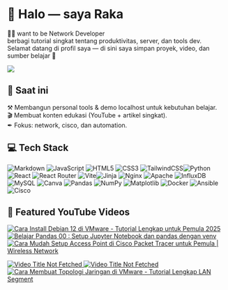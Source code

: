# 👋 Halo — saya Raka

👨‍💻 want to be Network Developer <br/>
berbagi tutorial singkat tentang produktivitas, server, dan tools dev.  <br/>
Selamat datang di profil saya — di sini saya simpan proyek, video, dan sumber belajar 🙌 <br/>

![](https://nirzak-streak-stats.vercel.app/?user=rakaMain&theme=dark&hide_border=false)<br/>

## 🔭 Saat ini

⚒ Membangun personal tools & demo localhost untuk kebutuhan belajar. <br/>
🎬 Membuat konten edukasi (YouTube + artikel singkat). <br/>
✒ Fokus: network, cisco, dan automation. <br/>
    
## 💻 Tech Stack

![Markdown](https://img.shields.io/badge/markdown-%23000000.svg?style=for-the-badge&logo=markdown&logoColor=white) ![JavaScript](https://img.shields.io/badge/javascript-%23323330.svg?style=for-the-badge&logo=javascript&logoColor=%23F7DF1E) ![HTML5](https://img.shields.io/badge/html5-%23E34F26.svg?style=for-the-badge&logo=html5&logoColor=white) ![CSS3](https://img.shields.io/badge/css3-%231572B6.svg?style=for-the-badge&logo=css3&logoColor=white) ![TailwindCSS](https://img.shields.io/badge/tailwindcss-%2338B2AC.svg?style=for-the-badge&logo=tailwind-css&logoColor=white)![Python](https://img.shields.io/badge/python-3670A0?style=for-the-badge&logo=python&logoColor=ffdd54)  ![React](https://img.shields.io/badge/react-%2320232a.svg?style=for-the-badge&logo=react&logoColor=%2361DAFB) ![React Router](https://img.shields.io/badge/React_Router-CA4245?style=for-the-badge&logo=react-router&logoColor=white) ![Vite](https://img.shields.io/badge/vite-%23646CFF.svg?style=for-the-badge&logo=vite&logoColor=white)![Jinja](https://img.shields.io/badge/jinja-white.svg?style=for-the-badge&logo=jinja&logoColor=black) ![Nginx](https://img.shields.io/badge/nginx-%23009639.svg?style=for-the-badge&logo=nginx&logoColor=white) ![Apache](https://img.shields.io/badge/apache-%23D42029.svg?style=for-the-badge&logo=apache&logoColor=white) ![InfluxDB](https://img.shields.io/badge/InfluxDB-22ADF6?style=for-the-badge&logo=InfluxDB&logoColor=white) ![MySQL](https://img.shields.io/badge/mysql-4479A1.svg?style=for-the-badge&logo=mysql&logoColor=white) ![Canva](https://img.shields.io/badge/Canva-%2300C4CC.svg?style=for-the-badge&logo=Canva&logoColor=white) ![Pandas](https://img.shields.io/badge/pandas-%23150458.svg?style=for-the-badge&logo=pandas&logoColor=white) ![NumPy](https://img.shields.io/badge/numpy-%23013243.svg?style=for-the-badge&logo=numpy&logoColor=white) ![Matplotlib](https://img.shields.io/badge/Matplotlib-%23ffffff.svg?style=for-the-badge&logo=Matplotlib&logoColor=black) ![Docker](https://img.shields.io/badge/docker-%230db7ed.svg?style=for-the-badge&logo=docker&logoColor=white) ![Ansible](https://img.shields.io/badge/ansible-%231A1918.svg?style=for-the-badge&logo=ansible&logoColor=white) ![Cisco](https://img.shields.io/badge/cisco-%23049fd9.svg?style=for-the-badge&logo=cisco&logoColor=black) 

## 🎥 Featured YouTube Videos

<p align="left">
  <a href="https://youtu.be/wXIEJ8ZV_c8?si=EQQ1ehX3NpS83UrN">
    <img src="https://ytcards.demolab.com/?id=wXIEJ8ZV_c8&title=Cara+Install+Debian+12+di+VMware+-+Tutorial+Lengkap+untuk+Pemula+2025&lang=en&timestamp=1753290000&background_color=%230d1117&title_color=%23ffffff&stats_color=%23dedede&max_title_lines=1&width=250&border_radius=5&duration=436" alt="Cara Install Debian 12 di VMware - Tutorial Lengkap untuk Pemula 2025" />
  </a>
  <a href="https://youtu.be/I6YB5xnHpYw?si=HbHK1wLxo9oJa3uB">
    <img src="https://ytcards.demolab.com/?id=I6YB5xnHpYw&title=Belajar+Pandas+00+%3A+Setup+Jupyter+Notebook+dan+pandas+dengan+venv&lang=en&timestamp=1753290000&background_color=%230d1117&title_color=%23ffffff&stats_color=%23dedede&max_title_lines=1&width=250&border_radius=5" alt="Belajar Pandas 00 : Setup Jupyter Notebook dan pandas dengan venv" />
  </a>
  <a href="https://youtu.be/p70B8xhbKNs?si=N94Pe4BxiNI0T4nj">
    <img src="https://ytcards.demolab.com/?id=p70B8xhbKNs&title=Cara+Mudah+Setup+Access+Point+di+Cisco+Packet+Tracer+untuk+Pemula+%7C+Wireless+Network&lang=en&timestamp=1753290000&background_color=%230d1117&title_color=%23ffffff&stats_color=%23dedede&max_title_lines=1&width=250&border_radius=5" alt="Cara Mudah Setup Access Point di Cisco Packet Tracer untuk Pemula | Wireless Network" />
  </a>
</p>

<p align="left">
  <a href="https://youtu.be/sZGBaXVn3KU?si=qBdcJ8FsG20-E7nE">
    <img src="https://ytcards.demolab.com/?id=sZGBaXVn3KU&title=Video+Title+Not+Fetched+(please+provide+title)&lang=en&timestamp=1753290000&background_color=%230d1117&title_color=%23ffffff&stats_color=%23dedede&max_title_lines=1&width=250&border_radius=5" alt="Video Title Not Fetched" />
  </a>
  <a href="https://youtu.be/1ZvA0sqyO8A?si=UHaUcD5GKuEQ1ZNQ">
    <img src="https://ytcards.demolab.com/?id=1ZvA0sqyO8A&title=Video+Title+Not+Fetched+(please+provide+title)&lang=en&timestamp=1753290000&background_color=%230d1117&title_color=%23ffffff&stats_color=%23dedede&max_title_lines=1&width=250&border_radius=5" alt="Video Title Not Fetched" />
  </a>
  <a href="https://youtu.be/QL0U1dD57IE?si=unhwkrsosY9Y_P9x">
    <img src="https://ytcards.demolab.com/?id=QL0U1dD57IE&title=Cara+Membuat+Topologi+Jaringan+di+VMware+-+Tutorial+Lengkap+LAN+Segment&lang=en&timestamp=1753290000&background_color=%230d1117&title_color=%23ffffff&stats_color=%23dedede&max_title_lines=1&width=250&border_radius=5" alt="Cara Membuat Topologi Jaringan di VMware - Tutorial Lengkap LAN Segment" />
  </a>
</p>


